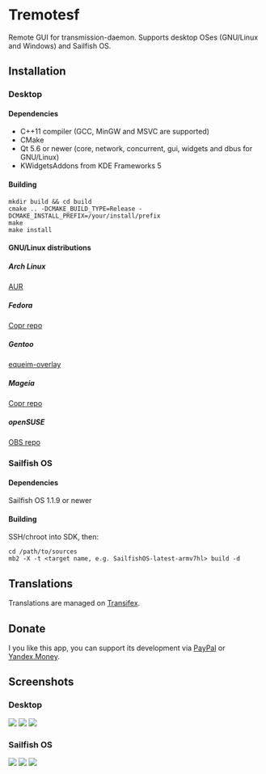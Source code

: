 # Tremotesf
Remote GUI for transmission-daemon. Supports desktop OSes (GNU/Linux and Windows) and Sailfish OS.

## Installation
### Desktop
#### Dependencies
- C++11 compiler (GCC, MinGW and MSVC are supported)
- CMake
- Qt 5.6 or newer (core, network, concurrent, gui, widgets and dbus for GNU/Linux)
- KWidgetsAddons from KDE Frameworks 5

#### Building
```
mkdir build && cd build
cmake .. -DCMAKE_BUILD_TYPE=Release -DCMAKE_INSTALL_PREFIX=/your/install/prefix
make
make install
```

#### GNU/Linux distributions
##### Arch Linux
[AUR](https://aur.archlinux.org/packages/tremotesf)

##### Fedora
[Copr repo](https://copr.fedorainfracloud.org/coprs/equeim/tremotesf)

##### Gentoo
[equeim-overlay](https://github.com/equeim/equeim-overlay)

##### Mageia
[Copr repo](https://copr.fedorainfracloud.org/coprs/equeim/tremotesf)

##### openSUSE
[OBS repo](https://build.opensuse.org/project/show/home:equeim:tremotesf)

### Sailfish OS
#### Dependencies
Sailfish OS 1.1.9 or newer
#### Building
SSH/chroot into SDK, then:
```
cd /path/to/sources
mb2 -X -t <target name, e.g. SailfishOS-latest-armv7hl> build -d
```

## Translations
Translations are managed on [Transifex](https://www.transifex.com/equeim/tremotesf).

## Donate
I you like this app, you can support its development via [PayPal](https://www.paypal.com/cgi-bin/webscr?cmd=_donations&business=DDQTRHTY5YV2G&item_name=Support%20Tremotesf%20development&no_note=1&item_number=3&no_shipping=1&currency_code=EUR) or [Yandex.Money](https://yasobe.ru/na/tremotesf).

## Screenshots
### Desktop
![](http://i.imgur.com/b1qqVZ1.png)
![](http://i.imgur.com/dhopqqf.png)
![](http://i.imgur.com/FGEjDvC.png)
### Sailfish OS
![](http://i.imgur.com/pNVIpCm.png)
![](http://i.imgur.com/RCqDejT.png)
![](http://i.imgur.com/K3vs1sq.png)
